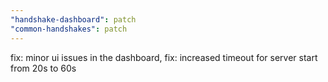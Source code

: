 ```yaml
---
"handshake-dashboard": patch
"common-handshakes": patch
---
```


fix: minor ui issues in the dashboard, fix: increased timeout for server start from 20s to 60s
